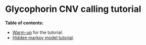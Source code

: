 # Glycophorin CNV calling tutorial

**Table of contents:**

* [Warm-up](glycophorin_cnv_warmup.md) for the tutorial.
* [Hidden markov model tutorial](glycophorin_cnv_hmm.md).
